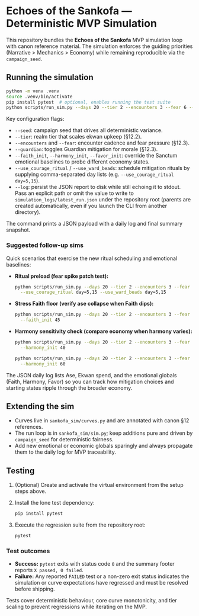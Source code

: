 # Echoes of the Sankofa — Deterministic MVP Simulation

This repository bundles the **Echoes of the Sankofa** MVP simulation loop with canon reference
material. The simulation enforces the guiding priorities (Narrative > Mechanics > Economy) while
remaining reproducible via the `campaign_seed`.

## Running the simulation

```bash
python -m venv .venv
source .venv/bin/activate
pip install pytest  # optional, enables running the test suite
python scripts/run_sim.py --days 20 --tier 2 --encounters 3 --fear 6 --seed 0xA2B94D10
```

Key configuration flags:

- `--seed`: campaign seed that drives all deterministic variance.
- `--tier`: realm tier that scales ekwan upkeep (§12.2).
- `--encounters` and `--fear`: encounter cadence and fear pressure (§12.3).
- `--guardian`: toggles Guardian mitigation for morale (§12.3).
- `--faith_init`, `--harmony_init`, `--favor_init`: override the Sanctum emotional baselines to
  probe different economy states.
- `--use_courage_ritual` / `--use_ward_beads`: schedule mitigation rituals by supplying
  comma-separated day lists (e.g. `--use_courage_ritual day=5,15`).
- `--log`: persist the JSON report to disk while still echoing it to stdout. Pass an explicit path
  or omit the value to write to `simulation_logs/latest_run.json` under the repository root (parents
  are created automatically, even if you launch the CLI from another directory).

The command prints a JSON payload with a daily log and final summary snapshot.

### Suggested follow-up sims

Quick scenarios that exercise the new ritual scheduling and emotional baselines:

- **Ritual preload (fear spike patch test):**

  ```bash
  python scripts/run_sim.py --days 20 --tier 2 --encounters 3 --fear 6 --seed 0xA2B94D10 \
    --use_courage_ritual day=5,15 --use_ward_beads day=5,15
  ```

- **Stress Faith floor (verify ase collapse when Faith dips):**

  ```bash
  python scripts/run_sim.py --days 20 --tier 2 --encounters 3 --fear 6 --seed 0xA2B94D10 \
    --faith_init 45
  ```

- **Harmony sensitivity check (compare economy when harmony varies):**

  ```bash
  python scripts/run_sim.py --days 20 --tier 2 --encounters 3 --fear 6 --seed 0xA2B94D10 \
    --harmony_init 40

  python scripts/run_sim.py --days 20 --tier 2 --encounters 3 --fear 6 --seed 0xA2B94D10 \
    --harmony_init 60
  ```

The JSON daily log lists Ase, Ekwan spend, and the emotional globals (Faith, Harmony, Favor) so
you can track how mitigation choices and starting states ripple through the broader economy.

## Extending the sim

- Curves live in `sankofa_sim/curves.py` and are annotated with canon §12 references.
- The run loop is in `sankofa_sim/sim.py`; keep additions pure and driven by `campaign_seed` for
  deterministic fairness.
- Add new emotional or economic globals sparingly and always propagate them to the daily log for
  MVP traceability.

## Testing

1. (Optional) Create and activate the virtual environment from the setup steps above.
2. Install the lone test dependency:

   ```bash
   pip install pytest
   ```

3. Execute the regression suite from the repository root:

   ```bash
   pytest
   ```

### Test outcomes

- **Success:** `pytest` exits with status code `0` and the summary footer reports `X passed, 0 failed`.
- **Failure:** Any reported `FAILED` test or a non-zero exit status indicates the simulation or curve
  expectations have regressed and must be resolved before shipping.

Tests cover deterministic behaviour, core curve monotonicity, and tier scaling to prevent
regressions while iterating on the MVP.

